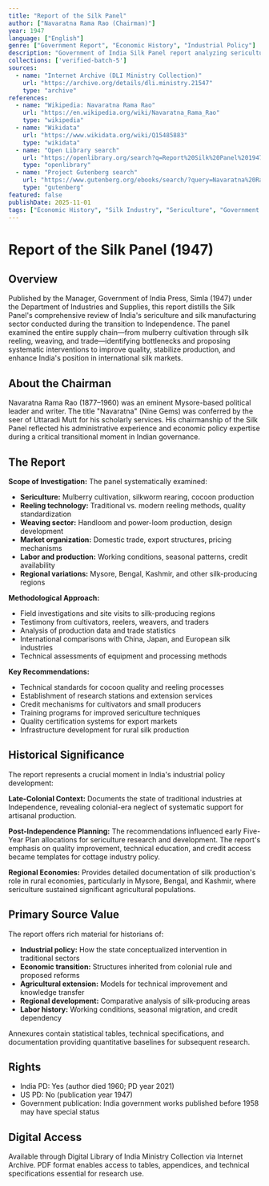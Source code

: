 ```yaml
---
title: "Report of the Silk Panel"
author: ["Navaratna Rama Rao (Chairman)"]
year: 1947
language: ["English"]
genre: ["Government Report", "Economic History", "Industrial Policy"]
description: "Government of India Silk Panel report analyzing sericulture, reeling, weaving, and trade structures on the eve of Independence, proposing technical standards, research infrastructure, and credit mechanisms to stabilize output and improve quality in India's silk sector."
collections: ['verified-batch-5']
sources:
  - name: "Internet Archive (DLI Ministry Collection)"
    url: "https://archive.org/details/dli.ministry.21547"
    type: "archive"
references:
  - name: "Wikipedia: Navaratna Rama Rao"
    url: "https://en.wikipedia.org/wiki/Navaratna_Rama_Rao"
    type: "wikipedia"
  - name: "Wikidata"
    url: "https://www.wikidata.org/wiki/Q15485883"
    type: "wikidata"
  - name: "Open Library search"
    url: "https://openlibrary.org/search?q=Report%20Silk%20Panel%201947%20India"
    type: "openlibrary"
  - name: "Project Gutenberg search"
    url: "https://www.gutenberg.org/ebooks/search/?query=Navaratna%20Rama%20Rao"
    type: "gutenberg"
featured: false
publishDate: 2025-11-01
tags: ["Economic History", "Silk Industry", "Sericulture", "Government Report", "1947", "Industrial Policy", "Independence Era", "Textile Industry"]
---
```


# Report of the Silk Panel (1947)

## Overview

Published by the Manager, Government of India Press, Simla (1947) under the Department of Industries and Supplies, this report distills the Silk Panel's comprehensive review of India's sericulture and silk manufacturing sector conducted during the transition to Independence. The panel examined the entire supply chain—from mulberry cultivation through silk reeling, weaving, and trade—identifying bottlenecks and proposing systematic interventions to improve quality, stabilize production, and enhance India's position in international silk markets.

## About the Chairman

Navaratna Rama Rao (1877–1960) was an eminent Mysore-based political leader and writer. The title "Navaratna" (Nine Gems) was conferred by the seer of Uttaradi Mutt for his scholarly services. His chairmanship of the Silk Panel reflected his administrative experience and economic policy expertise during a critical transitional moment in Indian governance.

## The Report

**Scope of Investigation:**
The panel systematically examined:
- **Sericulture:** Mulberry cultivation, silkworm rearing, cocoon production
- **Reeling technology:** Traditional vs. modern reeling methods, quality standardization
- **Weaving sector:** Handloom and power-loom production, design development
- **Market organization:** Domestic trade, export structures, pricing mechanisms
- **Labor and production:** Working conditions, seasonal patterns, credit availability
- **Regional variations:** Mysore, Bengal, Kashmir, and other silk-producing regions

**Methodological Approach:**
- Field investigations and site visits to silk-producing regions
- Testimony from cultivators, reelers, weavers, and traders
- Analysis of production data and trade statistics
- International comparisons with China, Japan, and European silk industries
- Technical assessments of equipment and processing methods

**Key Recommendations:**
- Technical standards for cocoon quality and reeling processes
- Establishment of research stations and extension services
- Credit mechanisms for cultivators and small producers
- Training programs for improved sericulture techniques
- Quality certification systems for export markets
- Infrastructure development for rural silk production

## Historical Significance

The report represents a crucial moment in India's industrial policy development:

**Late-Colonial Context:** Documents the state of traditional industries at Independence, revealing colonial-era neglect of systematic support for artisanal production.

**Post-Independence Planning:** The recommendations influenced early Five-Year Plan allocations for sericulture research and development. The report's emphasis on quality improvement, technical education, and credit access became templates for cottage industry policy.

**Regional Economies:** Provides detailed documentation of silk production's role in rural economies, particularly in Mysore, Bengal, and Kashmir, where sericulture sustained significant agricultural populations.

## Primary Source Value

The report offers rich material for historians of:
- **Industrial policy:** How the state conceptualized intervention in traditional sectors
- **Economic transition:** Structures inherited from colonial rule and proposed reforms
- **Agricultural extension:** Models for technical improvement and knowledge transfer
- **Regional development:** Comparative analysis of silk-producing areas
- **Labor history:** Working conditions, seasonal migration, and credit dependency

Annexures contain statistical tables, technical specifications, and documentation providing quantitative baselines for subsequent research.

## Rights

- India PD: Yes (author died 1960; PD year 2021)
- US PD: No (publication year 1947)
- Government publication: India government works published before 1958 may have special status

## Digital Access

Available through Digital Library of India Ministry Collection via Internet Archive. PDF format enables access to tables, appendices, and technical specifications essential for research use.
